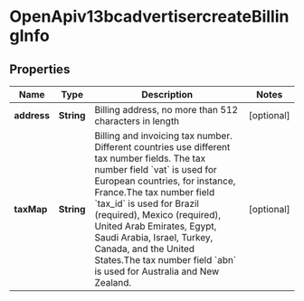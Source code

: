 # OpenApiv13bcadvertisercreateBillingInfo

## Properties
Name | Type | Description | Notes
------------ | ------------- | ------------- | -------------
**address** | **String** | Billing address, no more than 512 characters in length |  [optional]
**taxMap** | **String** | Billing and invoicing tax number. Different countries use different tax number fields. The tax number field &#x60;vat&#x60; is used for European countries, for instance, France.The tax number field &#x60;tax_id&#x60; is used for Brazil (required), Mexico (required), United Arab Emirates, Egypt, Saudi Arabia, Israel, Turkey, Canada, and the United States.The tax number field &#x60;abn&#x60; is used for Australia and New Zealand. |  [optional]
